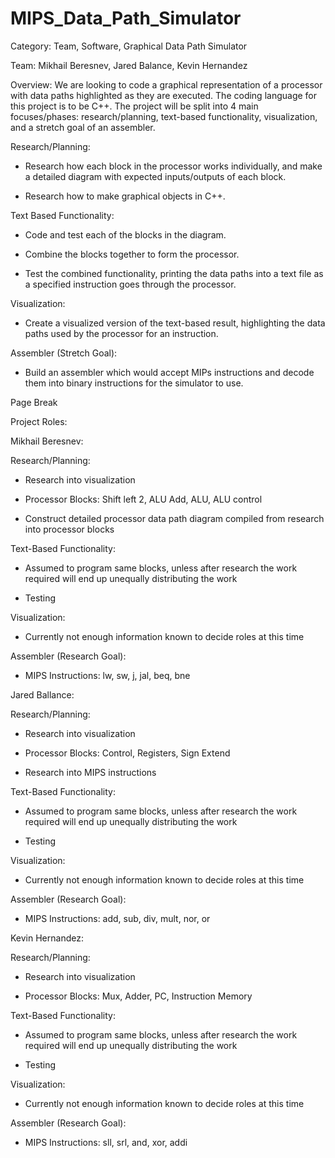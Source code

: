 # MIPS_Data_Path_Simulator
Category: Team, Software, Graphical Data Path Simulator 

Team: Mikhail Beresnev, Jared Balance, Kevin Hernandez 

Overview: We are looking to code a graphical representation of a processor with data paths highlighted as they are executed. The coding language for this project is to be C++. The project will be split into 4 main focuses/phases: research/planning, text-based functionality, visualization, and a stretch goal of an assembler.  

Research/Planning:  

- Research how each block in the processor works individually, and make a detailed diagram with expected inputs/outputs of each block. 

- Research how to make graphical objects in C++. 

Text Based Functionality: 

- Code and test each of the blocks in the diagram. 

- Combine the blocks together to form the processor. 

- Test the combined functionality, printing the data paths into a text file as a specified instruction goes through the processor. 

Visualization: 

- Create a visualized version of the text-based result, highlighting the data paths used by the processor for an instruction. 

Assembler (Stretch Goal): 

- Build an assembler which would accept MIPs instructions and decode them into binary instructions for the simulator to use. 

Page Break
 

Project Roles: 

Mikhail Beresnev: 

Research/Planning: 

- Research into visualization 

- Processor Blocks: Shift left 2, ALU Add, ALU, ALU control 

- Construct detailed processor data path diagram compiled from research into processor blocks 

Text-Based Functionality: 

- Assumed to program same blocks, unless after research the work required will end up unequally distributing the work 

- Testing 

Visualization: 

- Currently not enough information known to decide roles at this time 

Assembler (Research Goal): 

- MIPS Instructions: lw, sw, j, jal, beq, bne 

Jared Ballance: 

Research/Planning: 

- Research into visualization 

- Processor Blocks: Control, Registers, Sign Extend 

- Research into MIPS instructions 

Text-Based Functionality: 

- Assumed to program same blocks, unless after research the work required will end up unequally distributing the work 

- Testing 

Visualization: 

- Currently not enough information known to decide roles at this time 

Assembler (Research Goal): 

- MIPS Instructions: add, sub, div, mult, nor, or 

Kevin Hernandez: 

Research/Planning: 

- Research into visualization 

- Processor Blocks: Mux, Adder, PC, Instruction Memory 

Text-Based Functionality: 

- Assumed to program same blocks, unless after research the work required will end up unequally distributing the work 

- Testing 

Visualization: 

- Currently not enough information known to decide roles at this time 

Assembler (Research Goal): 

- MIPS Instructions: sll, srl, and, xor, addi 
